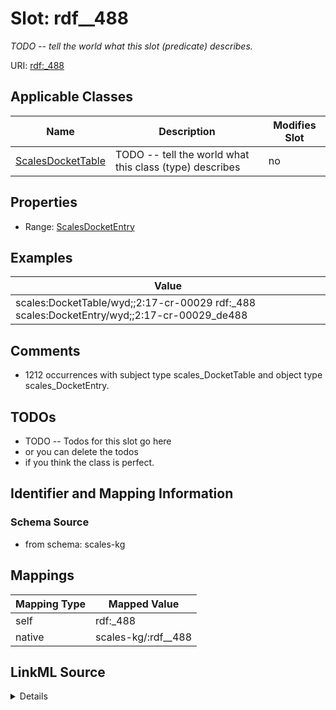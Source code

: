 

# Slot: rdf__488


_TODO -- tell the world what this slot (predicate) describes._





URI: [rdf:_488](http://www.w3.org/1999/02/22-rdf-syntax-ns#_488)



<!-- no inheritance hierarchy -->





## Applicable Classes

| Name | Description | Modifies Slot |
| --- | --- | --- |
| [ScalesDocketTable](../classes/ScalesDocketTable.md) | TODO -- tell the world what this class (type) describes |  no  |







## Properties

* Range: [ScalesDocketEntry](../classes/ScalesDocketEntry.md)






## Examples

| Value |
| --- |
| scales:DocketTable/wyd;;2:17-cr-00029 rdf:_488 scales:DocketEntry/wyd;;2:17-cr-00029_de488 |

## Comments

* 1212 occurrences with subject type scales_DocketTable and object type scales_DocketEntry.

## TODOs

* TODO -- Todos for this slot go here
* or you can delete the todos
* if you think the class is perfect.

## Identifier and Mapping Information







### Schema Source


* from schema: scales-kg




## Mappings

| Mapping Type | Mapped Value |
| ---  | ---  |
| self | rdf:_488 |
| native | scales-kg/:rdf__488 |




## LinkML Source

<details>
```yaml
name: rdf__488
description: TODO -- tell the world what this slot (predicate) describes.
todos:
- TODO -- Todos for this slot go here
- or you can delete the todos
- if you think the class is perfect.
comments:
- 1212 occurrences with subject type scales_DocketTable and object type scales_DocketEntry.
examples:
- value: scales:DocketTable/wyd;;2:17-cr-00029 rdf:_488 scales:DocketEntry/wyd;;2:17-cr-00029_de488
from_schema: scales-kg
rank: 1000
slot_uri: rdf:_488
alias: rdf__488
domain_of:
- scales_DocketTable
range: scales_DocketEntry

```
</details>